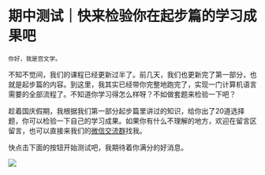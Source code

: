 # 期中测试｜快来检验你在起步篇的学习成果吧

    你好，我是宫文学。

不知不觉间，我们的课程已经更新过半了。前几天，我们也更新完了第一部分，也就是起步篇的内容。到这里，我其实已经带你完整地跑完了，实现一门计算机语言需要的全部流程了。不知道你学习得怎么样呀？不如做套题来检验一下吧？

趁着国庆假期，我根据我们第一部分起步篇里讲过的知识，给你出了20道选择题，你可以检验一下自己的学习成果。如果你有什么不理解的地方，欢迎在留言区留言，也可以直接来我们的[微信交流群](https://jinshuju.net/f/eMNUpx)找我。

快点击下面的按钮开始测试吧，我期待着你满分的好消息。

[![](https://static001.geekbang.org/resource/image/28/a4/28d1be62669b4f3cc01c36466bf811a4.png?wh=1142x201)](http://time.geekbang.org/quiz/intro?act_id=974&exam_id=2805)
    